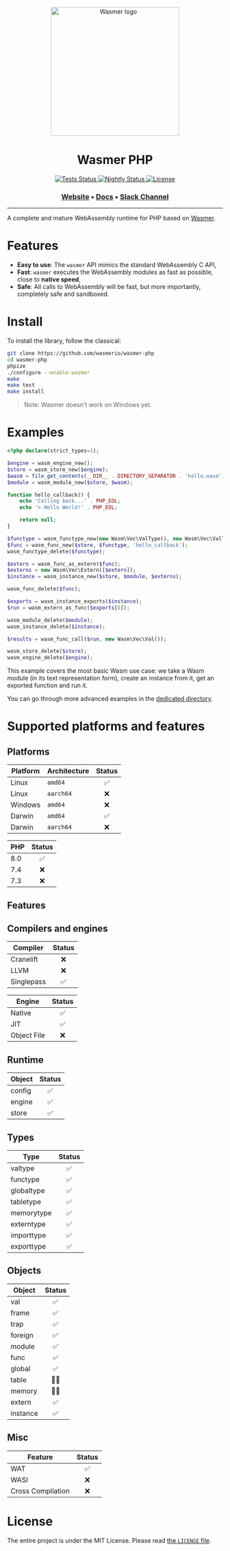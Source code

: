 <div align="center">
  <a href="https://wasmer.io" target="_blank" rel="noopener noreferrer">
    <img width="300" src="https://raw.githubusercontent.com/wasmerio/wasmer/master/assets/logo.png" alt="Wasmer logo">
  </a>
  
  <h1>Wasmer PHP</h1>
  
  <p>
    <a href="https://github.com/wasmerio/wasmer-php/actions?query=workflow%3A%22Tests%22">
      <img src="https://github.com/wasmerio/wasmer-php/workflows/Tests/badge.svg" alt="Tests Status">
    </a>
    <a href="https://github.com/wasmerio/wasmer-php/actions?query=workflow%3A%22Nightly%22">
      <img src="https://github.com/wasmerio/wasmer-php/workflows/Nightly/badge.svg" alt="Nightly Status">
    </a>
    <a href="https://github.com/wasmerio/wasmer-php/blob/master/LICENSE">
      <img src="https://img.shields.io/github/license/wasmerio/wasmer-php.svg" alt="License">
    </a>
  </p>

  <h3>
    <a href="https://wasmer.io/">Website</a>
    <span> • </span>
    <a href="https://docs.wasmer.io">Docs</a>
    <span> • </span>
    <a href="https://slack.wasmer.io/">Slack Channel</a>
  </h3>

</div>

<hr/>

A complete and mature WebAssembly runtime for PHP based on [Wasmer].

[Wasmer]: https://github.com/wasmerio/wasmer

# Features

* **Easy to use**: The `wasmer` API mimics the standard WebAssembly C API,
* **Fast**: `wasmer` executes the WebAssembly modules as fast as possible, close to **native speed**,
* **Safe**: All calls to WebAssembly will be fast, but more importantly, completely safe and sandboxed.

# Install

To install the library, follow the classical:

```bash
git clone https://github.com/wasmerio/wasmer-php
cd wasmer-php
phpize
./configure --enable-wasmer
make
make test
make install
```

> Note: Wasmer doesn't work on Windows yet.

# Examples

```php
<?php declare(strict_types=1);

$engine = wasm_engine_new();
$store = wasm_store_new($engine);
$wasm = file_get_contents(__DIR__ . DIRECTORY_SEPARATOR . 'hello.wasm');
$module = wasm_module_new($store, $wasm);

function hello_callback() {
    echo 'Calling back...' . PHP_EOL;
    echo '> Hello World!' . PHP_EOL;

    return null;
}

$functype = wasm_functype_new(new Wasm\Vec\ValType(), new Wasm\Vec\ValType());
$func = wasm_func_new($store, $functype, 'hello_callback');
wasm_functype_delete($functype);

$extern = wasm_func_as_extern($func);
$externs = new Wasm\Vec\Extern([$extern]);
$instance = wasm_instance_new($store, $module, $externs);

wasm_func_delete($func);

$exports = wasm_instance_exports($instance);
$run = wasm_extern_as_func($exports[0]);

wasm_module_delete($module);
wasm_instance_delete($instance);

$results = wasm_func_call($run, new Wasm\Vec\Val());

wasm_store_delete($store);
wasm_engine_delete($engine);
```

This example covers the most basic Wasm use case: we take a Wasm module (in its text representation form), create
an instance from it, get an exported function and run it.

You can go through more advanced examples in the [dedicated directory][examples].

[examples]: ./examples

# Supported platforms and features

## Platforms

| Platform | Architecture | Status |
|----------|--------------|:------:|
| Linux    | `amd64`      | ✅      |
| Linux    | `aarch64`    | ❌      |
| Windows  | `amd64`      | ❌      |
| Darwin   | `amd64`      | ✅      |
| Darwin   | `aarch64`    | ❌      |

| PHP | Status |
|-----|:------:|
| 8.0 | ✅      |
| 7.4 | ❌      |
| 7.3 | ❌      |

## Features

## Compilers and engines

| Compiler   | Status |
|------------|:------:|
| Cranelift  | ❌      |
| LLVM       | ❌      |
| Singlepass | ✅      |

| Engine      | Status |
|-------------|:------:|
| Native      | ✅      |
| JIT         | ✅      | 
| Object File | ❌      |

## Runtime

| Object      | Status |
|-------------|:------:|
| config      | ✅      |
| engine      | ✅      | 
| store       | ✅      |

## Types

| Type       | Status |
|------------|:------:|
| valtype    | ✅      |
| functype   | ✅      |
| globaltype | ✅      |
| tabletype  | ✅      |
| memorytype | ✅      |
| externtype | ✅      |
| importtype | ✅      |
| exporttype | ✅      |

## Objects

| Object | Status |
|----------|:------:|
| val      | ✅      |
| frame    | ✅      |
| trap     | ✅      |
| foreign  | ✅      |
| module   | ✅      |
| func     | ✅      |
| global   | ✅      |
| table    | 🧑‍💻      |
| memory   | 🧑‍💻      |
| extern   | ✅      |
| instance | ✅      |

## Misc

| Feature           | Status |
|-------------------|:------:|
| WAT               | ✅      |
| WASI              | ❌      |
| Cross Compilation | ❌      |

# License

The entire project is under the MIT License. Please read [the
`LICENSE` file][license].


[license]: https://github.com/wasmerio/wasmer/blob/master/LICENSE
